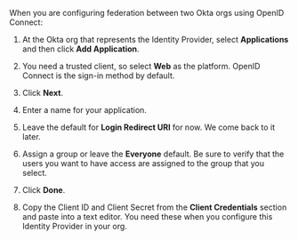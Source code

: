 When you are configuring federation between two Okta orgs using OpenID Connect:

1. At the Okta org that represents the Identity Provider, select **Applications** and then click **Add Application**.

2. You need a trusted client, so select **Web** as the platform. OpenID Connect is the sign-in method by default.

3. Click **Next**.

4. Enter a name for your application.

5. Leave the default for **Login Redirect URI** for now. We come back to it later.

6. Assign a group or leave the **Everyone** default. Be sure to verify that the users you want to have access are assigned to the group that you select.

7. Click **Done**.

8. Copy the Client ID and Client Secret from the **Client Credentials** section and paste into a text editor. You need these when you configure this Identity Provider in your org.